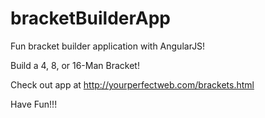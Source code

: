 # bracketBuilderApp

Fun bracket builder application with AngularJS!

Build a 4, 8, or 16-Man Bracket!

Check out app at http://yourperfectweb.com/brackets.html

Have Fun!!!
